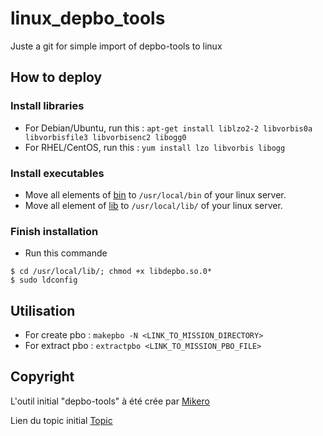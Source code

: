 # linux_depbo_tools

Juste a git for simple import of depbo-tools to linux

## How to deploy 

### Install libraries

- For Debian/Ubuntu, run this : ```apt-get install liblzo2-2 libvorbis0a libvorbisfile3 libvorbisenc2 libogg0```
- For RHEL/CentOS, run this : ```yum install lzo libvorbis libogg```

### Install executables

- Move all elements of [bin](https://github.com/HuetJB/linux_makepbo/tree/main/bin) to ```/usr/local/bin``` of your linux server.
- Move all element of [lib](https://github.com/HuetJB/linux_makepbo/tree/main/lib) to ```/usr/local/lib/``` of your linux server.

### Finish installation 

- Run this commande

```
$ cd /usr/local/lib/; chmod +x libdepbo.so.0*
$ sudo ldconfig
```

## Utilisation

- For create pbo : ```makepbo -N <LINK_TO_MISSION_DIRECTORY>```
- For extract pbo : ```extractpbo <LINK_TO_MISSION_PBO_FILE>```

## Copyright

L'outil initial "depbo-tools" à été crée par [Mikero](https://community.bistudio.com/wiki/Mikero_Tools)

Lien du topic initial [Topic](https://securitronlinux.com/bejiitaswrath/how-to-extract-an-arma-3-pbo-file-on-linux-using-pbo-tools/)
